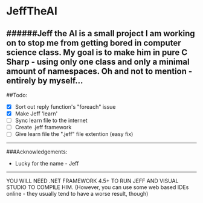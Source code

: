 # JeffTheAI
######Jeff the AI is a small project I am working on to stop me from getting bored in computer science class. My goal is to make him in pure C Sharp - using only one class and only a minimal amount of namespaces. Oh and not to mention - entirely by myself...
----
##Todo:
- [x] Sort out reply function's "foreach" issue
- [x] Make Jeff 'learn'
- [ ] Sync learn file to the internet
- [ ] Create .jeff framework
- [ ] Give learn file the ".jeff" file extention (easy fix)

---
###Acknowledgements: 
- Lucky for the name - Jeff

---

YOU WILL NEED .NET FRAMEWORK 4.5+ TO RUN JEFF AND VISUAL STUDIO TO COMPILE HIM.
(However, you can use some web based IDEs online - they usually tend to have a worse result, though)
